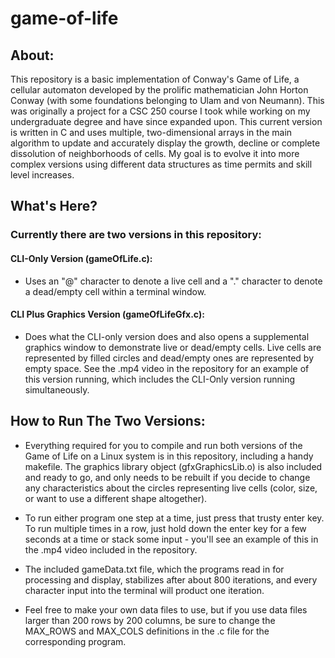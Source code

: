 # game-of-life
## About:
This repository is a basic implementation of Conway's Game of Life, a cellular automaton developed by the prolific mathematician John Horton Conway (with some foundations belonging to Ulam and von Neumann). This was originally a project for a CSC 250 course I took while working on my undergraduate degree and have since expanded upon. This current version is written in C and uses multiple, two-dimensional arrays in the main algorithm to update and accurately display the growth, decline or complete dissolution of neighborhoods of cells. My goal is to evolve it into more complex versions using different data structures as time permits and skill level increases.     


## What's Here?
### Currently there are two versions in this repository:

#### CLI-Only Version (gameOfLife.c): 
* Uses an "@" character to denote a live cell and a "." character to denote a dead/empty cell within a terminal window.

#### CLI Plus Graphics Version (gameOfLifeGfx.c): 
* Does what the CLI-only version does and also opens a supplemental graphics window to demonstrate live or dead/empty cells. Live cells are represented by filled circles and dead/empty ones are represented by empty space. See the .mp4 video in the repository for an example of this version running, which includes the CLI-Only version running simultaneously.  


## How to Run The Two Versions:
* Everything required for you to compile and run both versions of the Game of Life on a Linux system is in this repository, including a handy makefile. The graphics library object (gfxGraphicsLib.o) is also included and ready to go, and only needs to be rebuilt if you decide to change any characteristics about the circles representing live cells (color, size, or want to use a different shape altogether). 
 
* To run either program one step at a time, just press that trusty enter key. To run multiple times in a row, just hold down the enter key for a few seconds at a time or stack some input - you'll see an example of this in the .mp4 video included in the repository.
 
* The included gameData.txt file, which the programs read in for processing and display, stabilizes after about 800 iterations, and every character input into the terminal will product one iteration.
 
* Feel free to make your own data files to use, but if you use data files larger than 200 rows by 200 columns, be sure to change the MAX_ROWS and MAX_COLS definitions in the .c file for the corresponding program.


                 
